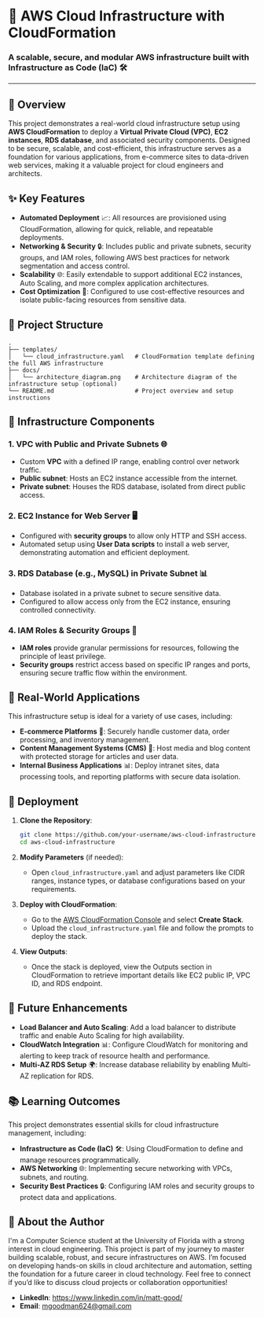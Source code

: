 # 🚀 AWS Cloud Infrastructure with CloudFormation

### A scalable, secure, and modular AWS infrastructure built with Infrastructure as Code (IaC) 🛠️

---

## 📖 Overview
This project demonstrates a real-world cloud infrastructure setup using **AWS CloudFormation** to deploy a **Virtual Private Cloud (VPC)**, **EC2 instances**, **RDS database**, and associated security components. Designed to be secure, scalable, and cost-efficient, this infrastructure serves as a foundation for various applications, from e-commerce sites to data-driven web services, making it a valuable project for cloud engineers and architects.

## ✨ Key Features
- **Automated Deployment** 📈: All resources are provisioned using CloudFormation, allowing for quick, reliable, and repeatable deployments.
- **Networking & Security** 🔒: Includes public and private subnets, security groups, and IAM roles, following AWS best practices for network segmentation and access control.
- **Scalability** 🌐: Easily extendable to support additional EC2 instances, Auto Scaling, and more complex application architectures.
- **Cost Optimization** 💸: Configured to use cost-effective resources and isolate public-facing resources from sensitive data.

## 📂 Project Structure
```
.
├── templates/
│   └── cloud_infrastructure.yaml   # CloudFormation template defining the full AWS infrastructure
├── docs/
│   └── architecture_diagram.png    # Architecture diagram of the infrastructure setup (optional)
└── README.md                       # Project overview and setup instructions
```

## 🧱 Infrastructure Components

### 1. **VPC with Public and Private Subnets** 🌐
   - Custom **VPC** with a defined IP range, enabling control over network traffic.
   - **Public subnet**: Hosts an EC2 instance accessible from the internet.
   - **Private subnet**: Houses the RDS database, isolated from direct public access.

### 2. **EC2 Instance for Web Server** 🖥️
   - Configured with **security groups** to allow only HTTP and SSH access.
   - Automated setup using **User Data scripts** to install a web server, demonstrating automation and efficient deployment.

### 3. **RDS Database (e.g., MySQL) in Private Subnet** 📊
   - Database isolated in a private subnet to secure sensitive data.
   - Configured to allow access only from the EC2 instance, ensuring controlled connectivity.

### 4. **IAM Roles & Security Groups** 🔐
   - **IAM roles** provide granular permissions for resources, following the principle of least privilege.
   - **Security groups** restrict access based on specific IP ranges and ports, ensuring secure traffic flow within the environment.

## 💼 Real-World Applications
This infrastructure setup is ideal for a variety of use cases, including:
- **E-commerce Platforms** 🛒: Securely handle customer data, order processing, and inventory management.
- **Content Management Systems (CMS)** 📝: Host media and blog content with protected storage for articles and user data.
- **Internal Business Applications** 📊: Deploy intranet sites, data processing tools, and reporting platforms with secure data isolation.

## 🚀 Deployment

1. **Clone the Repository**:
   ```bash
   git clone https://github.com/your-username/aws-cloud-infrastructure.git
   cd aws-cloud-infrastructure
   ```

2. **Modify Parameters** (if needed):
   - Open `cloud_infrastructure.yaml` and adjust parameters like CIDR ranges, instance types, or database configurations based on your requirements.

3. **Deploy with CloudFormation**:
   - Go to the [AWS CloudFormation Console](https://console.aws.amazon.com/cloudformation) and select **Create Stack**.
   - Upload the `cloud_infrastructure.yaml` file and follow the prompts to deploy the stack.

4. **View Outputs**:
   - Once the stack is deployed, view the Outputs section in CloudFormation to retrieve important details like EC2 public IP, VPC ID, and RDS endpoint.

## 🔮 Future Enhancements
- **Load Balancer and Auto Scaling**: Add a load balancer to distribute traffic and enable Auto Scaling for high availability.
- **CloudWatch Integration** 📊: Configure CloudWatch for monitoring and alerting to keep track of resource health and performance.
- **Multi-AZ RDS Setup** 🌍: Increase database reliability by enabling Multi-AZ replication for RDS.

## 📚 Learning Outcomes
This project demonstrates essential skills for cloud infrastructure management, including:
- **Infrastructure as Code (IaC)** 🛠️: Using CloudFormation to define and manage resources programmatically.
- **AWS Networking** 🌐: Implementing secure networking with VPCs, subnets, and routing.
- **Security Best Practices** 🔒: Configuring IAM roles and security groups to protect data and applications.

## 👤 About the Author
I'm a Computer Science student at the University of Florida with a strong interest in cloud engineering. This project is part of my journey to master building scalable, robust, and secure infrastructures on AWS. I’m focused on developing hands-on skills in cloud architecture and automation, setting the foundation for a future career in cloud technology. Feel free to connect if you’d like to discuss cloud projects or collaboration opportunities!
- **LinkedIn**: https://www.linkedin.com/in/matt-good/
- **Email**: mgoodman624@gmail.com
